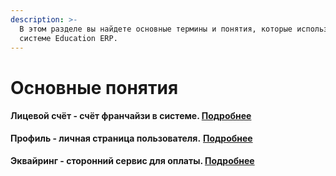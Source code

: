 ```yaml
---
description: >-
  В этом разделе вы найдете основные термины и понятия, которые используются в
  системе Education ERP.
---
```


# Основные понятия

#### Лицевой счёт - счёт франчайзи в системе. [Подробнее](licevoi-schyot.md)

**Профиль - личная страница пользователя.** [**Подробнее**](profil.md)

#### Эквайринг -  сторонний сервис для оплаты. [Подробнее](../../organizaciya-elektronnykh-platezhei/tipy-ekvairingov.md)&#x20;

